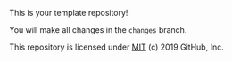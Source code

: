 This is your template repository!

You will make all changes in the `changes` branch.

This repository is licensed under [MIT](../LICENSE) (c) 2019 GitHub, Inc.

